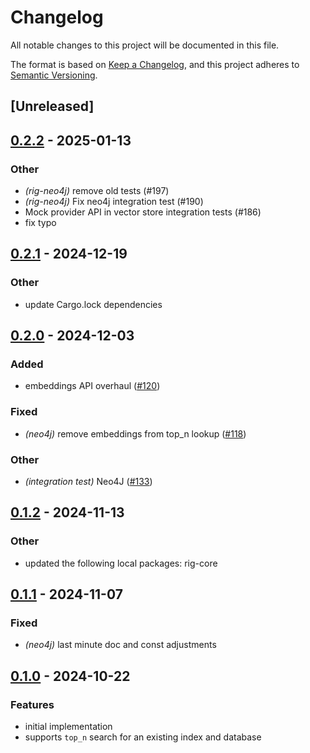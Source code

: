 # Changelog

All notable changes to this project will be documented in this file.

The format is based on [Keep a Changelog](https://keepachangelog.com/en/1.0.0/),
and this project adheres to [Semantic Versioning](https://semver.org/spec/v2.0.0.html).

## [Unreleased]

## [0.2.2](https://github.com/0xPlaygrounds/rig/compare/rig-neo4j-v0.2.1...rig-neo4j-v0.2.2) - 2025-01-13

### Other

- *(rig-neo4j)* remove old tests (#197)
- *(rig-neo4j)* Fix neo4j integration test (#190)
- Mock provider API in vector store integration tests (#186)
- fix typo

## [0.2.1](https://github.com/0xPlaygrounds/rig/compare/rig-neo4j-v0.2.0...rig-neo4j-v0.2.1) - 2024-12-19

### Other

- update Cargo.lock dependencies

## [0.2.0](https://github.com/0xPlaygrounds/rig/compare/rig-neo4j-v0.1.2...rig-neo4j-v0.2.0) - 2024-12-03

### Added

- embeddings API overhaul ([#120](https://github.com/0xPlaygrounds/rig/pull/120))

### Fixed

- *(neo4j)* remove embeddings from top_n lookup ([#118](https://github.com/0xPlaygrounds/rig/pull/118))

### Other

- *(integration test)* Neo4J ([#133](https://github.com/0xPlaygrounds/rig/pull/133))

## [0.1.2](https://github.com/0xPlaygrounds/rig/compare/rig-neo4j-v0.1.1...rig-neo4j-v0.1.2) - 2024-11-13

### Other

- updated the following local packages: rig-core

## [0.1.1](https://github.com/0xPlaygrounds/rig/compare/rig-neo4j-v0.1.0...rig-neo4j-v0.1.1) - 2024-11-07

### Fixed

- *(neo4j)* last minute doc and const adjustments

## [0.1.0](https://github.com/0xPlaygrounds/rig/compare/rig-mongodb-v0.0.7...rig-mongodb-v0.1.0) - 2024-10-22

### Features

- initial implementation
- supports `top_n` search for an existing index and database
